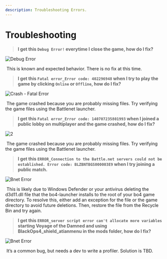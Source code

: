 ```yaml
---
description: Troubleshooting Errors.
---
```


# Troubleshooting

> **I get this `Debug Error!` everytime I close the game, how do I fix?**

![Debug Error](https://github.com/WrekLess/shield-docs/assets/9027113/a61e46b9-8457-4f60-a2b8-fa25ad416ed8)

&#x20;⁠ This is known and expected behavior. There is no fix at this time.

> **I get this `Fatal error_Error code: 402296948` when I try to play the game by clicking `Online` or `Offline`, how do I fix?**

![Crash - Fatal Error](https://github.com/WrekLess/shield-docs/assets/9027113/b2dcdc65-1844-448d-9f64-29998eb9dd80)

&#x20;⁠ The game crashed because you are probably missing files. Try verifying the game files using the Battlenet launcher.

> **I get this `Fatal error_Error code: 140707235801993` when I joined a public lobby on multiplayer and the game crashed, how do I fix?**

![2](https://github.com/WrekLess/shield-docs/assets/9027113/26a52238-c1dc-4d04-819f-4af4c82d81e1)

&#x20;⁠ The game crashed because you are probably missing files. Try verifying the game files using the Battlenet launcher.

> **I get this `ERROR_Connection to the Battle.net servers could not be established. Error code: BLZBNTBGS000003E9` when I try joining a public match.**

![Bnet Error](https://github.com/WrekLess/shield-docs/assets/9027113/5695182a-ae45-4c48-b052-4c2e152fb298)

&#x20;⁠ This is likely due to Windows Defender or your antivirus deleting the d3d11.dll file that the bo4-launcher installs to the root of your bo4 game directory. To resolve this, either add an exception for the file or the game directory to avoid future deletions. Then, restore the file from the Recycle Bin and try again.

> **I get this `ERROR_server script error can't allocate more variables` starting Voyage of the Damned and using BlackOps4_shield_atianmenu in the mods folder, how do I fix?**

![Bnet Error](https://github.com/WrekLess/shield-docs/assets/9027113/5695182a-ae45-4c48-b052-4c2e152fb298)

&#x20;⁠ It’s a common bug, but needs a dev to write a profiler. Solution is TBD.

